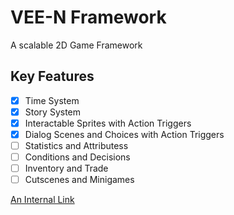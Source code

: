 # VEE-N Framework
A scalable 2D Game Framework

## Key Features
* [x] Time System
* [x] Story System
* [x] Interactable Sprites with Action Triggers
* [x] Dialog Scenes and Choices with Action Triggers
* [ ] Statistics and Attributess
* [ ] Conditions and Decisions
* [ ] Inventory and Trade
* [ ] Cutscenes and Minigames

[An Internal Link](/documentation/page2)